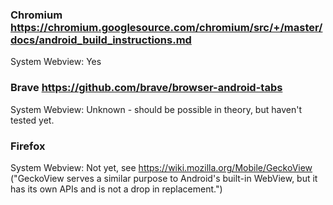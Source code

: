 ### Chromium https://chromium.googlesource.com/chromium/src/+/master/docs/android_build_instructions.md
System Webview: Yes

### Brave https://github.com/brave/browser-android-tabs
System Webview: Unknown - should be possible in theory, but haven't tested yet.

### Firefox
System Webview: Not yet, see https://wiki.mozilla.org/Mobile/GeckoView ("GeckoView serves a similar purpose to Android's built-in WebView, but it has its own APIs and is not a drop in replacement.")